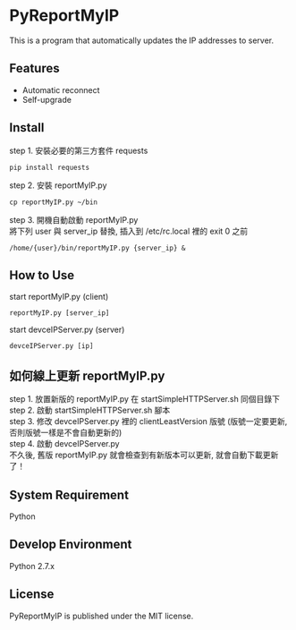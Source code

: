 PyReportMyIP
============
This is a program that automatically updates the IP addresses to server.  

## Features
* Automatic reconnect
* Self-upgrade

## Install
step 1. 安裝必要的第三方套件 requests  
```
pip install requests
```
step 2. 安裝 reportMyIP.py  
```
cp reportMyIP.py ~/bin
```
step 3. 開機自動啟動 reportMyIP.py  
將下列 user 與 server_ip 替換, 插入到 /etc/rc.local 裡的 exit 0 之前  
```
/home/{user}/bin/reportMyIP.py {server_ip} &
```

## How to Use
start reportMyIP.py (client)  
```
reportMyIP.py [server_ip]
```

start devceIPServer.py (server)  
```
devceIPServer.py [ip]
```

## 如何線上更新 reportMyIP.py
step 1. 放置新版的 reportMyIP.py 在 startSimpleHTTPServer.sh 同個目錄下  
step 2. 啟動 startSimpleHTTPServer.sh 腳本  
step 3. 修改 devceIPServer.py 裡的 clientLeastVersion 版號 (版號一定要更新, 否則版號一樣是不會自動更新的)  
step 4. 啟動 devceIPServer.py  
不久後, 舊版 reportMyIP.py 就會檢查到有新版本可以更新, 就會自動下載更新了！  

## System Requirement
Python  

## Develop Environment
Python 2.7.x  

## License
PyReportMyIP is published under the MIT license.  